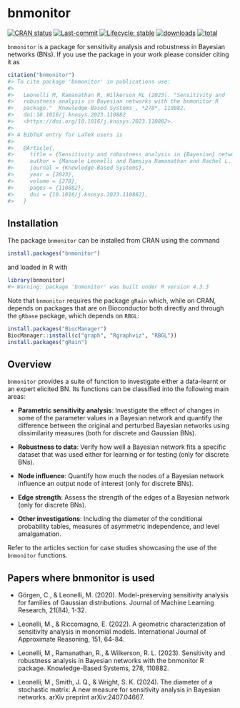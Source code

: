
<!-- README.md is generated from README.Rmd. Please edit that file -->

# bnmonitor

[![CRAN
status](https://www.r-pkg.org/badges/version/bnmonitor)](https://cran.r-project.org/package=bnmonitor)
[![Last-commit](https://img.shields.io/github/last-commit/manueleleonelli/bnmonitor)](https://github.com/manueleleonelli/bnmonitor/commits/main)
[![Lifecycle:
stable](https://img.shields.io/badge/lifecycle-stable-green.svg)](https://lifecycle.r-lib.org/articles/stages.html#stable)
[![downloads](https://cranlogs.r-pkg.org/badges/bnmonitor)](https://shinyus.ipub.com/cranview/)
[![total](https://cranlogs.r-pkg.org/badges/grand-total/bnmonitor)](https://shinyus.ipub.com/cranview/)

`bnmonitor` is a package for sensitivity analysis and robustness in
Bayesian networks (BNs). If you use the package in your work please
consider citing it as

``` r
citation("bnmonitor")
#> To cite package 'bnmonitor' in publications use:
#> 
#>   Leonelli M, Ramanathan R, Wilkerson RL (2023). "Sensitivity and
#>   robustness analysis in Bayesian networks with the bnmonitor R
#>   package." _Knowledge-Based Systems_, *278*, 110882.
#>   doi:10.1016/j.knosys.2023.110882
#>   <https://doi.org/10.1016/j.knosys.2023.110882>.
#> 
#> A BibTeX entry for LaTeX users is
#> 
#>   @Article{,
#>     title = {Sensitivity and robustness analysis in {Bayesian} networks with the bnmonitor R package},
#>     author = {Manuele Leonelli and Ramsiya Ramanathan and Rachel L. Wilkerson},
#>     journal = {Knowledge-Based Systems},
#>     year = {2023},
#>     volume = {278},
#>     pages = {110882},
#>     doi = {10.1016/j.knosys.2023.110882},
#>   }
```

## Installation

The package `bnmonitor` can be installed from CRAN using the command

``` r
install.packages("bnmonitor")
```

and loaded in R with

``` r
library(bnmonitor)
#> Warning: package 'bnmonitor' was built under R version 4.3.3
```

Note that `bnmonitor` requires the package `gRain` which, while on CRAN,
depends on packages that are on Bioconductor both directly and through
the `gRbase` package, which depends on `RBGL`:

``` r
install.packages("BiocManager")
BiocManager::install(c("graph", "Rgraphviz", "RBGL"))
install.packages("gRain")
```

## Overview

`bnmonitor` provides a suite of function to investigate either a
data-learnt or an expert elicited BN. Its functions can be classified
into the following main areas:

- **Parametric sensitivity analysis**: Investigate the effect of changes
  in some of the parameter values in a Bayesian network and quantify the
  difference between the original and perturbed Bayesian networks using
  dissimilarity measures (both for discrete and Gaussian BNs).

- **Robustness to data**: Verify how well a Bayesian network fits a
  specific dataset that was used either for learning or for testing
  (only for discrete BNs).

- **Node influence**: Quantify how much the nodes of a Bayesian network
  influence an output node of interest (only for discrete BNs).

- **Edge strength**: Assess the strength of the edges of a Bayesian
  network (only for discrete BNs).

- **Other investigations**: Including the diameter of the conditional
  probability tables, measures of asymmetric independence, and level
  amalgamation.

<!-- The prequential diagnostics examine the forecasts that flow from a model in sequence. -->
<!-- Each monitor given below indicates the probability of a particular observation based on the previous observations and the model structure.  -->
<!-- In the prequential mindset, we compute a probability of each subsequent observation based on all previous data points.  -->
<!-- These observations are then scored, and in this package we use the logarithmic score function. -->
<!-- The observations are then standardized to give a z-score statistic.  -->
<!-- Following the recommendation of Cowell (2007), scores indicate a poor fit where |z| > 1.96  -->
<!-- We demonstrate the efficacy of the prequential monitors with the Asia data set from the bnlearn package. Details of the variables (nodes) can be found in the documentation for bnlearn. -->

Refer to the articles section for case studies showcasing the use of the
`bnmonitor` functions.

## Papers where bnmonitor is used

- Görgen, C., & Leonelli, M. (2020). Model-preserving sensitivity
  analysis for families of Gaussian distributions. Journal of Machine
  Learning Research, 21(84), 1-32.

- Leonelli, M., & Riccomagno, E. (2022). A geometric characterization of
  sensitivity analysis in monomial models. International Journal of
  Approximate Reasoning, 151, 64-84.

- Leonelli, M., Ramanathan, R., & Wilkerson, R. L. (2023). Sensitivity
  and robustness analysis in Bayesian networks with the bnmonitor R
  package. Knowledge-Based Systems, 278, 110882.

- Leonelli, M., Smith, J. Q., & Wright, S. K. (2024). The diameter of a
  stochastic matrix: A new measure for sensitivity analysis in Bayesian
  networks. arXiv preprint arXiv:2407.04667.
